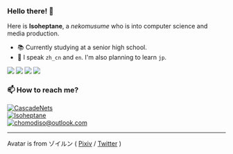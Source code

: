 ### Hello there! 👋
Here is **Isoheptane**, a *nekomusume* who is into computer science and media production.

- 📚 Currently studying at a senior high school.
- 💬 I speak `zh_cn` and `en`. I'm also planning to learn `jp`.

![](https://img.shields.io/static/v1?label=&message=C%2b%2b&color=00599c&style=for-the-badge&logo=C%2b%2b&logoColor=white)
![](https://img.shields.io/static/v1?label=&message=C%23&color=239120&style=for-the-badge&logo=C%20Sharp&logoColor=white)
![](https://img.shields.io/static/v1?label=&message=Blender&color=f5792a&style=for-the-badge&logo=Blender&logoColor=white)
![](https://img.shields.io/static/v1?label=&message=Arch%20Linux&color=1793d1&style=for-the-badge&logo=archlinux&logoColor=white)

### 📫 How to reach me?
[![CascadeNets](https://img.shields.io/static/v1?label=Twitter&message=CascadeNets&color=1da1f2&style=flat-square&logo=twitter)](https://twitter.com/CascadeNets)  
[![Isoheptane](https://img.shields.io/static/v1?label=Telegram&message=Isoheptane&color=0088cc&style=flat-square&logo=telegram)](https://t.me/Isoheptane)  
[![chomodiso@outlook.com](https://img.shields.io/static/v1?label=e-mail&message=chomodiso@outlook.com&color=127cd6&style=flat-square&logo)](mailto://chomodiso@outlook.com)  

---

Avatar is from ゾイルン ( [Pixiv](https://www.pixiv.net/users/2882559) / [Twitter](https://twitter.com/Zoirun) )
